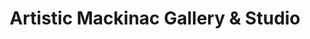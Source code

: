 ---
title: "Artistic Mackinac Gallery & Studio"
url: /mackinac-island/artistic-mackinac-gallery-and-studio/
shop: art
---
